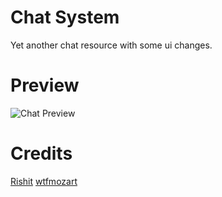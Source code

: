 # Chat System
Yet another chat resource with some ui changes.

# Preview
![Chat Preview](https://cdn.discordapp.com/attachments/1018410488683560970/1365721044643745892/chat.gif?ex=680e5656&is=680d04d6&hm=8c5ac8fe88222c6a2506401ae73a67b0adbc879ca5d3f932a4435e67d2afb881)

# Credits
[Rishit](https://github.com/ri5hit)
[wtfmozart](https://gist.github.com/wtfmozart)